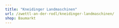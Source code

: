 ```yaml
---
title: "Kneidinger Landmaschinen"
url: /zwettl-an-der-rodl/kneidinger-landmaschinen/
shop: Baumarkt
---
```

